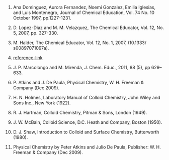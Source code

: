 1. Ana Dominguez, Aurora Fernandez, Noemí Gonzalez, Emilia Iglesias, and Luis Montenegro, Journal of Chemical Education, Vol. 74 No. 10 October 1997, pp.1227-1231.

2. D. Lopez-Diaz and M. M. Velazquez, The Chemical Educator, Vol. 12, No. 5, 2007, pp. 327-330.
  
3. M. Halder, The Chemical Educator, Vol. 12, No. 1, 2007, (10.1333/ s00897071097a).
  
4. [reference-link](https://nsdl.niscair.res.in/bitstream/123456789/311/1/PDF+corrected+surface+chemistry.pdf)
  
5. J. P. Marcolongo and M. Mirenda, J. Chem. Educ., 2011, 88 (5), pp 629–633.
  
6. P. Atkins and J. De Paula, Physical Chemistry, W. H. Freeman & Company (Dec 2009).
  
7. H. N. Holmes, Laboratory Manual of Colloid Chemistry, John Wiley and Sons Inc., New York (1922).
   
8. R. J. Hartman, Colloid Chemistry, Pitman & Sons, London (1949).
   
9. J. W. McBain, Colloid Science, D.C. Heath and Company, Boston (1950).
   
10. D. J. Shaw, Introduction to Colloid and Surface Chemistry, Butterworth (1980).
    
11. Physical Chemistry by Peter Atkins and Julio De Paula, Publisher: W. H. Freeman & Company (Dec 2009).

